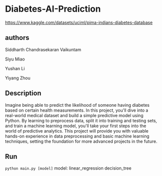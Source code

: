 # Diabetes-AI-Prediction

https://www.kaggle.com/datasets/uciml/pima-indians-diabetes-database

## authors

Siddharth Chandrasekaran Vaikuntam

Siyu Miao

Yushan Li

Yiyang Zhou

## Description

Imagine being able to predict the likelihood of someone having diabetes based on certain health measurements. In this project, you'll dive into a real-world medical dataset and build a simple predictive model using Python. By learning to preprocess data, split it into training and testing sets, and train a machine learning model, you'll take your first steps into the world of predictive analytics. This project will provide you with valuable hands-on experience in data preprocessing and basic machine learning techniques, setting the foundation for more advanced projects in the future.

## Run

`python main.py [model]`
model: linear_regression decision_tree
